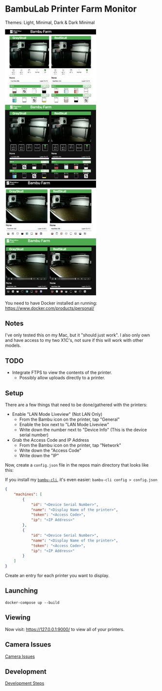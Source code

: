 # BambuLab Printer Farm Monitor

Themes: Light, Minimal, Dark & Dark Minimal

<img src="docs/shot.png?raw=true" width="300"> <img src="docs/shot-dark.png?raw=true" width="300">
<img src="docs/shot-min.png?raw=true" width="300"> <img src="docs/shot-dark-min.png?raw=true" width="300">

You need to have Docker installed an running: https://www.docker.com/products/personal/

## Notes

I've only tested this on my Mac, but it "should just work".
I also only own and have access to my two X1C's, not sure if this will work with other models.

## TODO

* Integrate FTPS to view the contents of the printer.
  * Possibly allow uploads directly to a printer.

## Setup

There are a few things that need to be done/gathered with the printers:

* Enable "LAN Mode Liveview" (Not LAN Only)
  * From the Bambu icon on the printer, tap "General"
  * Enable the box next to "LAN Mode Liveview"
  * Write down the number next to "Device Info" (This is the device serial number)
* Grab the Access Code and IP Address
  * From the Bambu icon on the printer, tap "Network"
  * Write down the "Access Code"
  * Write down the "IP"

Now, create a `config.json` file in the repos main directory that looks like this:

If you install my [`bambu-cli`](https://github.com/davglass/bambu-cli), it's even easier: `bambu-cli config > config.json`

```json
{
    "machines": [
        {
            "id": "<Device Serial Number>",
            "name": "<Display Name of the printer>",
            "token": "<Access Code>",
            "ip": "<IP Address>"
        },
        {
            "id": "<Device Serial Number>",
            "name": "<Display Name of the printer>",
            "token": "<Access Code>",
            "ip": "<IP Address>"
        }
    ]
}
```

Create an entry for each printer you want to display.

## Launching

    docker-compose up --build

## Viewing

Now visit: https://127.0.0.1:9000/ to view all of your printers.

## Camera Issues

[Camera Issues](docs/CAMERA.md)

## Development

[Development Steps](docs/DEVELOP.md)

